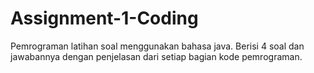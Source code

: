 # Assignment-1-Coding
Pemrograman latihan soal menggunakan bahasa java. Berisi 4 soal dan jawabannya dengan penjelasan dari setiap bagian kode pemrograman.
